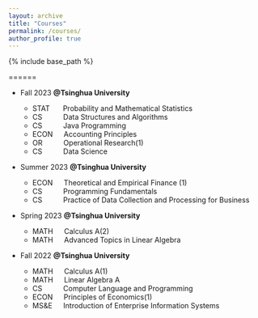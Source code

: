 ```yaml
---
layout: archive
title: "Courses"
permalink: /courses/
author_profile: true
---
```


{% include base_path %}




======
* Fall 2023 **@Tsinghua University**
  * STAT    &nbsp;&emsp; Probability and Mathematical Statistics
  * CS&nbsp;&nbsp;&nbsp;&nbsp;&nbsp;&nbsp;&emsp; Data Structures and Algorithms
  * CS&nbsp;&nbsp;&nbsp;&nbsp;&nbsp;&nbsp;&emsp; Java Programming
  * ECON    &emsp; Accounting Principles
  * OR&nbsp;&nbsp;&nbsp;&nbsp;&nbsp;&nbsp;&emsp; Operational Research(1)
  * CS&nbsp;&nbsp;&nbsp;&nbsp;&nbsp;&nbsp;&emsp; Data Science

* Summer 2023 **@Tsinghua University**
  * ECON   &emsp; Theoretical and Empirical Finance (1)
  * CS&nbsp;&nbsp;&nbsp;&nbsp;&nbsp;&nbsp;&emsp; Programming Fundamentals
  * CS&nbsp;&nbsp;&nbsp;&nbsp;&nbsp;&nbsp;&emsp; Practice of Data Collection and Processing for Business
    
* Spring 2023 **@Tsinghua University**
  * MATH    &emsp; Calculus A(2)
  * MATH    &emsp; Advanced Topics in Linear Algebra

* Fall 2022 **@Tsinghua University**
  * MATH    &emsp; Calculus A(1)
  * MATH    &emsp; Linear Algebra A
  * CS&nbsp;&nbsp;&nbsp;&nbsp;&nbsp;&nbsp;&emsp; Computer Language and Programming
  * ECON    &emsp; Principles of Economics(1)
  * MS&E    &emsp; Introduction of Enterprise Information Systems
